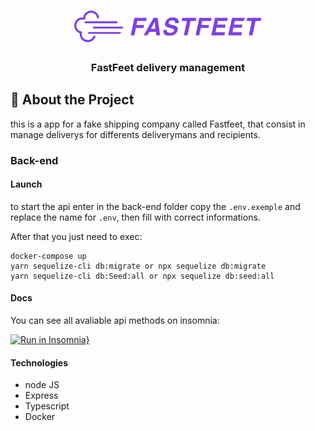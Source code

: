 <h1 align="center">
  <img alt="Fastfeet" title="Fastfeet" src=".github/logo.png" width="300px" />
</h1>

<h3 align="center">
   FastFeet delivery management
</h3>

## :rocket: About the Project

this is a app for a fake shipping company called Fastfeet, that consist in manage deliverys for differents deliverymans and recipients.

### Back-end

#### Launch

to start the api enter in the back-end folder copy the `.env.exemple` and replace the name for `.env`, then fill with correct informations.

After that you just need to exec:

```
docker-compose up
yarn sequelize-cli db:migrate or npx sequelize db:migrate
yarn sequelize-cli db:Seed:all or npx sequelize db:seed:all
```

#### Docs

You can see all avaliable api methods on insomnia:

[![Run in Insomnia}](https://insomnia.rest/images/run.svg)](https://insomnia.rest/run/?label=Fastfeet-api&uri=https%3A%2F%2Fgithub.com%2Feduardo-baptista%2Ffastfeet%2Fblob%2Fmaster%2FInsomnia_data.json)

#### Technologies

- node JS
- Express
- Typescript
- Docker
